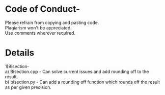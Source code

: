 # Code of Conduct-
  Please refrain from copying and pasting code. <br />
  Plagiarism won't be appreciated.<br />
  Use comments wherever required. <br />
  
# Details
  1)Bisection-<br />
		 a) Bisection.cpp - Can solve current issues and add rounding off to the result.<br />
		 b) bisection.py - Can add a rounding off function which rounds off the result as per given precision.<br />
